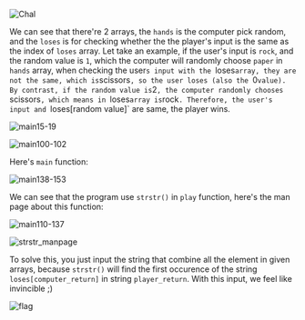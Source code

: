 ![Chal](https://github.com/OceanTran999/picoCTF_writeup/assets/100577019/59091f1f-891b-4e17-b6bf-aaac18a76ced)


We can see that there're 2 arrays, the `hands` is the computer pick random, and the `loses` is for checking whether the the player's input is the same as the index of `loses` array. Let take an example, if the user's input is `rock`, and the random value is `1`, which the computer will randomly choose `paper` in `hands` array, when checking the user`s input with the `loses` array, they are not the same, which is `scissors`, so the user loses (also the `0` value). By contrast, if the random value is `2`, the computer randomly chooses `scissors`, which means in `loses` array is `rock`. Therefore, the user's input and `loses[random value]` are same, the player wins.

![main15-19](https://github.com/OceanTran999/picoCTF_writeup/assets/100577019/2a19efd4-25cb-4752-86dd-0b550b791e8e)


![main100-102](https://github.com/OceanTran999/picoCTF_writeup/assets/100577019/5b363a6d-9a89-41e8-96bd-8d42fdf27a7e)


Here's `main` function:

![main138-153](https://github.com/OceanTran999/picoCTF_writeup/assets/100577019/8cf1c526-7e31-4359-9ba0-4cab5dedc915)


We can see that the program use `strstr()` in `play` function, here's the man page about this function:

![main110-137](https://github.com/OceanTran999/picoCTF_writeup/assets/100577019/694a26b4-ea74-4d66-8040-a60b47cb5e91)


![strstr_manpage](https://github.com/OceanTran999/picoCTF_writeup/assets/100577019/3287c7ce-b3fa-466e-bdcc-69f36268eebe)


To solve this, you just input the string that combine all the element in given arrays, because `strstr()` will find the first occurence of the string `loses[computer_return]` in string `player_return`. With this input, we feel like invincible ;)

![flag](https://github.com/OceanTran999/picoCTF_writeup/assets/100577019/f09713a9-552d-4047-9036-7533ac90af82)
